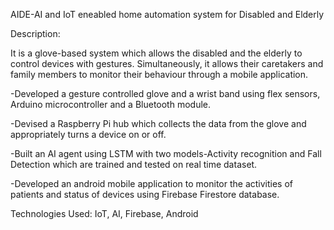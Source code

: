 AIDE-AI and IoT eneabled home automation system for Disabled and Elderly

Description:

It is a glove-based system which allows the disabled and the elderly to control devices with gestures. Simultaneously, it allows their caretakers and
family members to monitor their behaviour through a mobile application.

-Developed a gesture controlled glove and a wrist band using flex sensors, Arduino microcontroller and a Bluetooth module.

-Devised a Raspberry Pi hub which collects the data from the glove and appropriately turns a device on or off.

-Built an AI agent using LSTM with two models-Activity recognition and Fall Detection which are trained and tested on real time dataset.

-Developed an android mobile application to monitor the activities of patients and status of devices using Firebase Firestore database.

Technologies Used:
IoT, AI, Firebase, Android
